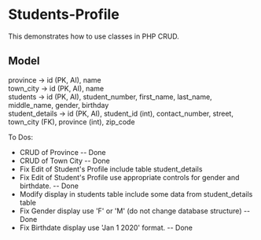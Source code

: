# Students-Profile

This demonstrates how to use classes in PHP CRUD.

## Model

province -> id (PK, AI), name  
town_city -> id (PK, AI), name  
students -> id (PK, AI), student_number, first_name, last_name, middle_name, gender, birthday  
student_details -> id (PK, AI), student_id (int), contact_number, street, town_city (FK), province (int), zip_code

To Dos:

- CRUD of Province -- Done
- CRUD of Town City -- Done
- Fix Edit of Student's Profile include table student_details
- Fix Edit of Student's Profile use appropriate controls for gender and birthdate. -- Done
- Modify display in students table include some data from student_details table
- Fix Gender display use 'F' or 'M' (do not change database structure) -- Done
- Fix Birthdate display use 'Jan 1 2020' format. -- Done
